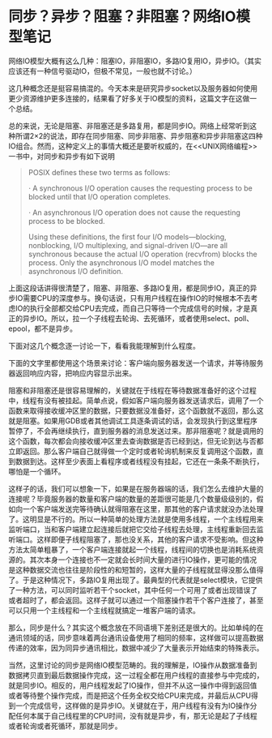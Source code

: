 # 同步？异步？阻塞？非阻塞？网络IO模型笔记

网络IO模型大概有这么几种：阻塞IO，非阻塞IO，多路IO复用IO，异步IO。（其实应该还有一种信号驱动IO，但极不常见，一般也就不讨论。）

这几种概念还是挺容易搞混的。今天本来是研究异步socket以及服务器如何使用更少资源维护更多连接的，结果看了好多关于IO模型的资料，这篇文字在这做一个总结。

总的来说，无论是阻塞、非阻塞还是多路复用，都是同步IO。网络上经常听到这种所谓2×2的说法，即存在同步阻塞、同步非阻塞、异步阻塞和异步非阻塞这四种IO组合。然而，这种定义上的事情大概还是要听权威的，在<<UNIX网络编程>>一书中，对同步和异步有如下说明

> POSIX defines these two terms as follows:
>
> · A synchronous I/O operation causes the requesting process to be blocked until that I/O operation completes.
>
> · An asynchronous I/O operation does not cause the requesting process to be blocked.
>
> Using these definitions, the first four I/O models—blocking, nonblocking, I/O multiplexing, and signal-driven I/O—are all synchronous because the actual I/O operation (recvfrom) blocks the process. Only the asynchronous I/O model matches the asynchronous I/O definition.

上面这段话讲得很清楚了，阻塞、非阻塞、多路IO复用，都是同步IO，真正的异步IO需要CPU的深度参与。换句话说，只有用户线程在操作IO的时候根本不去考虑IO的执行全部都交给CPU去完成，而自己只等待一个完成信号的时候，才是真正的异步IO。所以，拉一个子线程去轮询、去死循环，或者使用select、poll、epool，都不是异步。

下面对这几个概念逐一讨论一下，看看我能理解到什么程度。

下面的文字里都使用这个场景来讨论：客户端向服务器发送一个请求，并等待服务器返回响应内容，把响应内容显示出来。

阻塞和非阻塞还是很容易理解的，关键就在于线程在等待数据准备好的这个过程中，线程有没有被挂起。简单点说，假如客户端向服务器发送请求后，调用了一个函数来取得接收缓冲区里的数据，只要数据没准备好，这个函数就不返回，那么这就是阻塞。如果用GDB或者其他调试工具逐条调试的话，会发现执行到这里程序暂停了，不会再继续执行，直到服务器的消息发送过来。那非阻塞呢？就是调用的这个函数，每次都会向接收缓冲区里去查询数据是否已经到达，但无论到达与否都立即返回。那么客户端自己就得做一个定时或者轮询机制来反复调用这个函数，直到数据到达。这样至少表面上看程序或者线程没有挂起，它还在一条条不断执行，哪怕是一个循环。

这样子的话，我们可以想象一下，如果是在服务器端的话，我们怎么去维护大量的连接呢？毕竟服务器的数量和客户端的数量的差距很可能是几个数量级级别的，假如向一个客户端发送完等待确认就得阻塞在这里，那其他的客户请求就没办法处理了。这明显是不行的。所以一种简单的处理方法就是使用多线程，一个主线程用来监听端口，当和客户端建立起连接后就把它交给子线程去处理，主线程重新回去监听端口。这样即便子线程阻塞了，那也没关系，其他的客户请求不受影响。但这种方法太简单粗暴了，一个客户端连接就起一个线程，线程间的切换也是消耗系统资源的。其次本身一个连接也不一定就会长时间大量的进行IO操作，更可能的情况是这种数据交流也往往是阶段性的和短暂的，这样大量的子线程就显得没那么值得了。于是这种情况下，多路IO复用出现了。最典型的代表就是select模块，它提供了一种方法，可以同时监听若干个socket，其中任何一个可用了或者出现错误了或者超时了，都会返回。这样子就可以通过一个阻塞操作若干个客户连接了，甚至可以只用一个主线程和一个主线程就搞定一堆客户端的请求。

那么，同步是什么？其实这个概念放在不同语境下差别还是很大的。比如单纯的在通讯领域的话，同步意味着两台通讯设备使用了相同的频率，这样做可以提高数据传递的效率，因为同异步通讯相比，数据中减少了大量表示开始结束的特殊表示。

当然，这里讨论的同步是网络IO模型范畴的。我的理解是，IO操作从数据准备到数据拷贝直到最后数据操作完成，这一过程全都在用户线程的直接参与中完成的，就是同步IO。相反的，用户线程发起了IO操作，但并不从这一操作中得到返回值或者等待整个操作完成，而是把这个任务全权交给CPU来完成，并最后从CPU得到一个完成信号，这样做的是异步IO。关键就在于，用户线程有没有为IO操作分配任何本属于自己线程里的CPU时间，没有就是异步，有，那无论是起了子线程或者轮询或者死循环，那就是同步。